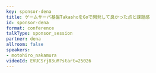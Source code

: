 ```yaml
---
key: sponsor-dena
title: ゲームサーバ基盤TakashoをGoで開発して良かった点と課題感
id: sponsor-dena
format: conference
talkType: sponsor_session
partner: dena
allroom: false
speakers:
- motohiro_nakamura
videoId: EVUCSrj83uM?start=25026
---
```

